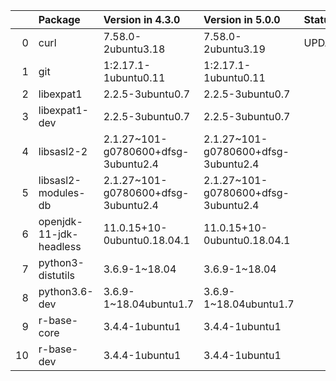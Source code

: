 <!-- markdown-link-check-disable -->

|    | Package                 | Version in 4.3.0                    | Version in 5.0.0                    | Status   |
|---:|:------------------------|:------------------------------------|:------------------------------------|:---------|
|  0 | curl                    | 7.58.0-2ubuntu3.18                  | 7.58.0-2ubuntu3.19                  | UPDATED  |
|  1 | git                     | 1:2.17.1-1ubuntu0.11                | 1:2.17.1-1ubuntu0.11                |          |
|  2 | libexpat1               | 2.2.5-3ubuntu0.7                    | 2.2.5-3ubuntu0.7                    |          |
|  3 | libexpat1-dev           | 2.2.5-3ubuntu0.7                    | 2.2.5-3ubuntu0.7                    |          |
|  4 | libsasl2-2              | 2.1.27~101-g0780600+dfsg-3ubuntu2.4 | 2.1.27~101-g0780600+dfsg-3ubuntu2.4 |          |
|  5 | libsasl2-modules-db     | 2.1.27~101-g0780600+dfsg-3ubuntu2.4 | 2.1.27~101-g0780600+dfsg-3ubuntu2.4 |          |
|  6 | openjdk-11-jdk-headless | 11.0.15+10-0ubuntu0.18.04.1         | 11.0.15+10-0ubuntu0.18.04.1         |          |
|  7 | python3-distutils       | 3.6.9-1~18.04                       | 3.6.9-1~18.04                       |          |
|  8 | python3.6-dev           | 3.6.9-1~18.04ubuntu1.7              | 3.6.9-1~18.04ubuntu1.7              |          |
|  9 | r-base-core             | 3.4.4-1ubuntu1                      | 3.4.4-1ubuntu1                      |          |
| 10 | r-base-dev              | 3.4.4-1ubuntu1                      | 3.4.4-1ubuntu1                      |          |